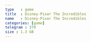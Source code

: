 ```yaml
---
type   : game
title  : Disney-Pixar The Incredibles
name   : Disney-Pixar The Incredibles
categories: [game]
telegram : 379
size : 1.3 GB
---
```



